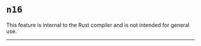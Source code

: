 # `n16`

This feature is internal to the Rust compiler and is not intended for general use.

------------------------
